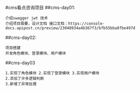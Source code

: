 #cms看点咨询项目
##cms-day01:

    介绍swagger jwt 技术
    介绍项目需要，设计文档 接口文档：https://console-docs.apipost.cn/preview/23048934a4b367f3/bfb55bba8fbe497d

##cms-day02:

    项目搭建
    开发角色模块、登录模块、用户模块

##cms-day03

    1.实现了角色模块 2.实现了登录模块 3.实现用户模块 
    2.添加了许多逻辑判断
    3.新增了异常处理